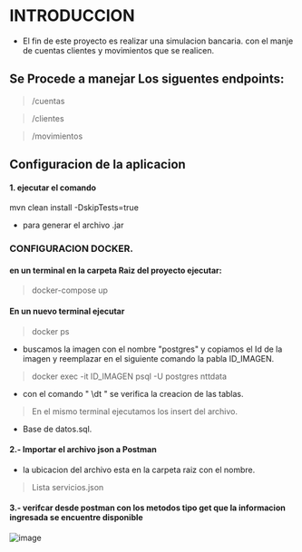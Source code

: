 # INTRODUCCION
- El fin de este proyecto es realizar una simulacion 
bancaria. con el manje de cuentas clientes y movimientos que se realicen.

## Se Procede a manejar Los siguentes endpoints:
> /cuentas

> /clientes

> /movimientos

## Configuracion de la aplicacion

#### 1. ejecutar el comando
mvn clean install -DskipTests=true 
- para generar el archivo .jar
### CONFIGURACION DOCKER.

#### en un terminal en la carpeta Raiz del proyecto ejecutar:
> docker-compose up
#### En un nuevo terminal ejecutar
> docker ps
- buscamos la imagen con el nombre "postgres"
y copiamos el Id de la imagen y reemplazar en el siguiente comando la pabla ID_IMAGEN.
> docker exec -it ID_IMAGEN psql -U postgres nttdata

- con el comando " \dt " se verifica la creacion de las tablas.

> En el mismo terminal ejecutamos los insert del archivo.
- Base de datos.sql.

#### 2.- Importar el archivo json a Postman 
 - la ubicacion del archivo esta en la carpeta raiz con el nombre.
> Lista servicios.json

#### 3.- verifcar desde postman con los metodos tipo get que la informacion ingresada se encuentre disponible

![image](https://user-images.githubusercontent.com/29445798/160481426-1eebd0b4-9f72-4731-841e-c9f1ef482331.png)

